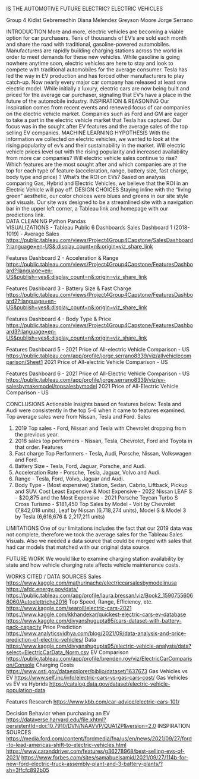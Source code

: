 
 
 
 
 
 
 
 
 
 
 

IS THE AUTOMOTIVE FUTURE ELECTRIC?
ELECTRIC VEHICLES
 
Group 4
Kidist Gebremedhin
Diana Melendez
Greyson Moore
Jorge Serrano
 
 
 
 
 
 
 
 
 

 
INTRODUCTION
More and more, electric vehicles are becoming a viable option for car purchasers. Tens of thousands of EV’s are sold each month and share the road with traditional, gasoline-powered automobiles. Manufacturers are rapidly building charging stations across the world in order to meet demands for these new vehicles. While gasoline is going nowhere anytime soon, electric vehicles are here to stay and look to compete with traditional automobiles for the average consumer.
Tesla has led the way in EV production and has forced other manufacturers to play catch-up. Now nearly every major car company has released at least one electric model. While initially a luxury, electric cars are now being built and priced for the average car purchaser, signaling that EV’s have a place in the future of the automobile industry. 
INSPIRATION & REASONING 
Our inspiration comes from recent events and renewed focus of car companies on the electric vehicle market.  Companies such as Ford and GM are eager to take a part in the electric vehicle market that Tesla has captured.  Our focus was in the sought after EV features and the average sales of the top selling EV companies.
MACHINE LEARNING HYPOTHESIS
With the information we collected on electric vehicles, we wanted to look at the rising popularity of ev’s and their sustainability in the market. 
Will electric vehicle prices level out with the rising popularity and increased availability from more car companies? 
Will electric vehicle sales continue to rise?
Which features are the most sought after and which companies are at the top for each type of feature (acceleration, range, battery size, fast charge, body type and price) ?
What’s the ROI on EVs?
Based on analysis comparing Gas, Hybrid and Electric Vehicles, we believe that the ROI in an Electric Vehicle will pay off.
DESIGN CHOICES 
Staying inline with the “living green” aesthetic, our color choices were blues and greens in our site style and visuals.
Our site was designed to be a streamlined site with a navigation bar in the upper left corner, a Tableau link and homepage with our predictions link.   
DATA CLEANING
Python Pandas	
VISUALIZATIONS - Tableau Public 
6 Dashboards 
Sales Dashboard 1 (2018-1019) - Average Sales 
https://public.tableau.com/views/Project4Group4Capstone/SalesDashboard?:language=en-US&:display_count=n&:origin=viz_share_link

 
 
Features Dashboard 2 - Acceleration & Range 
https://public.tableau.com/views/Project4Group4Capstone/FeaturesDashboard?:language=en-US&publish=yes&:display_count=n&:origin=viz_share_link

Features Dashboard 3 - Battery Size & Fast Charge 
https://public.tableau.com/views/Project4Group4Capstone/FeaturesDashboard2?:language=en-US&publish=yes&:display_count=n&:origin=viz_share_link

 
 
Features Dashboard 4 - Body Type & Price 
https://public.tableau.com/views/Project4Group4Capstone/FeaturesDashboard3?:language=en-US&publish=yes&:display_count=n&:origin=viz_share_link

Features Dashboard 5 - 2021 Price of All-electric Vehicle Comparison - US
https://public.tableau.com/app/profile/jorge.serrano8339/viz/allvehiclecomparison/Sheet1
2021 Price of All-electric Vehicle Comparison - US

 
Features Dashboard 6 - 2021 Price of All-Electric Vehicle Comparison - US
https://public.tableau.com/app/profile/jorge.serrano8339/viz/ev-salesbymakemodel/topsalesbymodel
2021 Price of All-Electric Vehicle Comparison - US















CONCLUSIONS 
Actionable Insights based on features below: Tesla and Audi were consistently in the top 5-6 when it came to features examined.
Top average sales were from Nissan, Tesla and Ford. 
Sales  
1) 2019 Top sales - Ford, Nissan and Tesla with Chevrolet dropping from the previous year.  
2) 2018 sales top performers - Nissan, Tesla, Chevrolet, Ford and Toyota in that order. 
Features 
1) Fast charge Top Performers - Tesla, Audi, Porsche, Nissan, Volkswagen and Ford. 
2) Battery Size - Tesla, Ford, Jaguar, Porsche, and Audi. 
3) Acceleration Rate - Porsche, Tesla, Jaguar, Volvo and Audi. 
4) Range - Tesla, Ford, Volvo, Jaguar and Audi. 
5) Body Type - (Most expensive) Station, Sedan, Cabrio, Liftback, Pickup and SUV. 
Cost
Least Expensive & Most Expensive - 2022 Nissan LEAF S - $20,875 and the Most Expensive - 2021 Porsche Teycan Turbo S Cross Turismo - $181,450
Top Sales by Model - Volt by Chevrolet (7,842,018 units), Leaf by Nissan (6,718,274 units), Model S & Model 3 by Tesla (6,616,676 & 2,217,211 units)


LIMITATIONS 
One of our limitations includes the fact that our 2019 data was not complete, therefore we took the average sales for the Tableau Sales Visuals. Also we needed a data source that could be merged with sales that had car models that matched with our original data source. 

FUTURE WORK 
We would like to examine charging station availability by state and how vehicle charging rate affects vehicle maintenance costs.  



WORKS CITED  / DATA SOURCES
Sales
https://www.kaggle.com/mathurinache/electriccarsalesbymodelinusa
https://afdc.energy.gov/data/
https://public.tableau.com/app/profile/laura.bressan/viz/Book2_15907556068060/Autoelettriche2016
Top Speed, Range, Efficiency, etc.
https://www.kaggle.com/searoll/electric-cars-2021
https://www.kaggle.com/kkhandekar/quickest-electric-cars-ev-database
https://www.kaggle.com/divyanshugupta95/cars-dataset-with-battery-pack-capacity
Price Prediction
https://www.analyticsvidhya.com/blog/2021/09/data-analysis-and-price-prediction-of-electric-vehicles/
Data
https://www.kaggle.com/divyanshugupta95/electric-vehicle-analysis/data?select=ElectricCarData_Norm.csv
EV Comparison
https://public.tableau.com/app/profile/brenden.roy/viz/ElectricCarComparison/Console
Charging Costs
https://www.osti.gov/dataexplorer/biblio/dataset/1637673
Gas Vehicles vs EV
https://www.self.inc/info/electric-cars-vs-gas-cars-cost/
Gas Vehicles vs EV vs Hybrids
https://catalog.data.gov/dataset/electric-vehicle-population-data
 
Features Research 
https://www.kbb.com/car-advice/electric-cars-101/
 
Decision Behavior when purchasing an EV
https://dataverse.harvard.edu/file.xhtml?persistentId=doi:10.7910/DVN/NAAVVP/QUA1ZP&version=2.0
INSPIRATION SOURCES
https://media.ford.com/content/fordmedia/fna/us/en/news/2021/09/27/ford-to-lead-americas-shift-to-electric-vehicles.html
https://www.caranddriver.com/features/g36278968/best-selling-evs-of-2021/
https://www.forbes.com/sites/samabuelsamid/2021/09/27/114b-for-new-ford-electric-truck-assembly-plant-and-3-battery-plants/?sh=3ffcfc892b05
